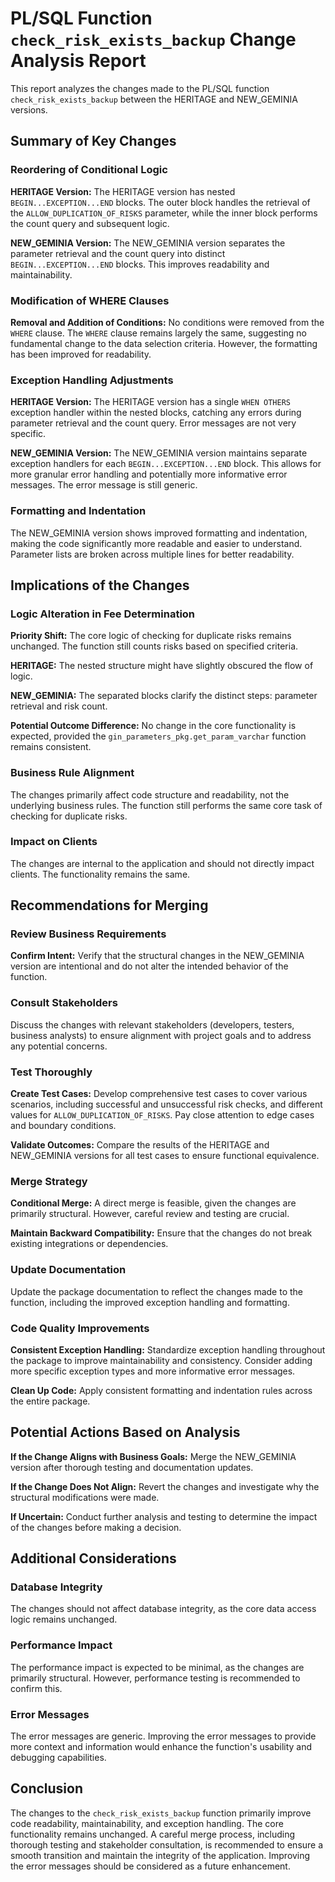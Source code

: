 # PL/SQL Function `check_risk_exists_backup` Change Analysis Report

This report analyzes the changes made to the PL/SQL function `check_risk_exists_backup` between the HERITAGE and NEW_GEMINIA versions.

## Summary of Key Changes

### Reordering of Conditional Logic

**HERITAGE Version:** The HERITAGE version has nested `BEGIN...EXCEPTION...END` blocks. The outer block handles the retrieval of the `ALLOW_DUPLICATION_OF_RISKS` parameter, while the inner block performs the count query and subsequent logic.

**NEW_GEMINIA Version:** The NEW_GEMINIA version separates the parameter retrieval and the count query into distinct `BEGIN...EXCEPTION...END` blocks. This improves readability and maintainability.

### Modification of WHERE Clauses

**Removal and Addition of Conditions:** No conditions were removed from the `WHERE` clause.  The `WHERE` clause remains largely the same, suggesting no fundamental change to the data selection criteria.  However, the formatting has been improved for readability.

### Exception Handling Adjustments

**HERITAGE Version:** The HERITAGE version has a single `WHEN OTHERS` exception handler within the nested blocks, catching any errors during parameter retrieval and the count query.  Error messages are not very specific.

**NEW_GEMINIA Version:** The NEW_GEMINIA version maintains separate exception handlers for each `BEGIN...EXCEPTION...END` block. This allows for more granular error handling and potentially more informative error messages.  The error message is still generic.

### Formatting and Indentation

The NEW_GEMINIA version shows improved formatting and indentation, making the code significantly more readable and easier to understand.  Parameter lists are broken across multiple lines for better readability.

## Implications of the Changes

### Logic Alteration in Fee Determination

**Priority Shift:** The core logic of checking for duplicate risks remains unchanged.  The function still counts risks based on specified criteria.

**HERITAGE:** The nested structure might have slightly obscured the flow of logic.

**NEW_GEMINIA:** The separated blocks clarify the distinct steps: parameter retrieval and risk count.

**Potential Outcome Difference:** No change in the core functionality is expected, provided the `gin_parameters_pkg.get_param_varchar` function remains consistent.

### Business Rule Alignment

The changes primarily affect code structure and readability, not the underlying business rules.  The function still performs the same core task of checking for duplicate risks.

### Impact on Clients

The changes are internal to the application and should not directly impact clients.  The functionality remains the same.

## Recommendations for Merging

### Review Business Requirements

**Confirm Intent:** Verify that the structural changes in the NEW_GEMINIA version are intentional and do not alter the intended behavior of the function.

### Consult Stakeholders

Discuss the changes with relevant stakeholders (developers, testers, business analysts) to ensure alignment with project goals and to address any potential concerns.

### Test Thoroughly

**Create Test Cases:** Develop comprehensive test cases to cover various scenarios, including successful and unsuccessful risk checks, and different values for `ALLOW_DUPLICATION_OF_RISKS`.  Pay close attention to edge cases and boundary conditions.

**Validate Outcomes:**  Compare the results of the HERITAGE and NEW_GEMINIA versions for all test cases to ensure functional equivalence.

### Merge Strategy

**Conditional Merge:**  A direct merge is feasible, given the changes are primarily structural.  However, careful review and testing are crucial.

**Maintain Backward Compatibility:** Ensure that the changes do not break existing integrations or dependencies.

### Update Documentation

Update the package documentation to reflect the changes made to the function, including the improved exception handling and formatting.

### Code Quality Improvements

**Consistent Exception Handling:** Standardize exception handling throughout the package to improve maintainability and consistency.  Consider adding more specific exception types and more informative error messages.

**Clean Up Code:**  Apply consistent formatting and indentation rules across the entire package.

## Potential Actions Based on Analysis

**If the Change Aligns with Business Goals:** Merge the NEW_GEMINIA version after thorough testing and documentation updates.

**If the Change Does Not Align:** Revert the changes and investigate why the structural modifications were made.

**If Uncertain:** Conduct further analysis and testing to determine the impact of the changes before making a decision.

## Additional Considerations

### Database Integrity

The changes should not affect database integrity, as the core data access logic remains unchanged.

### Performance Impact

The performance impact is expected to be minimal, as the changes are primarily structural.  However, performance testing is recommended to confirm this.

### Error Messages

The error messages are generic.  Improving the error messages to provide more context and information would enhance the function's usability and debugging capabilities.

## Conclusion

The changes to the `check_risk_exists_backup` function primarily improve code readability, maintainability, and exception handling.  The core functionality remains unchanged.  A careful merge process, including thorough testing and stakeholder consultation, is recommended to ensure a smooth transition and maintain the integrity of the application.  Improving the error messages should be considered as a future enhancement.
